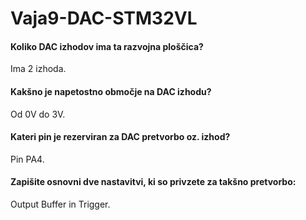 # Vaja9-DAC-STM32VL

<h4> Koliko DAC izhodov ima ta razvojna ploščica? </h4> 
<p>Ima 2 izhoda.</p>
<h4> Kakšno je napetostno območje na DAC izhodu? </h4> 
<p>Od 0V do 3V.</p>
<h4> Kateri pin je rezerviran za DAC pretvorbo oz. izhod?</h4> 
<p>Pin PA4.</p>
<h4> Zapišite osnovni dve nastavitvi, ki so privzete za takšno pretvorbo: </h4> 
<p>Output Buffer in Trigger.</p>
